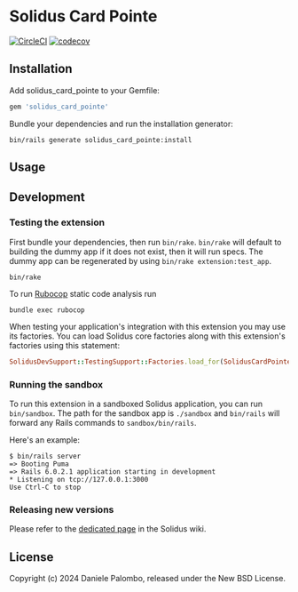 # Solidus Card Pointe

[![CircleCI](https://circleci.com/gh/solidusio-contrib/solidus_card_pointe.svg?style=shield)](https://circleci.com/gh/solidusio-contrib/solidus_card_pointe)
[![codecov](https://codecov.io/gh/solidusio-contrib/solidus_card_pointe/branch/main/graph/badge.svg)](https://codecov.io/gh/solidusio-contrib/solidus_card_pointe)

<!-- Explain what your extension does. -->

## Installation

Add solidus_card_pointe to your Gemfile:

```ruby
gem 'solidus_card_pointe'
```

Bundle your dependencies and run the installation generator:

```shell
bin/rails generate solidus_card_pointe:install
```

## Usage

<!-- Explain how to use your extension once it's been installed. -->

## Development

### Testing the extension

First bundle your dependencies, then run `bin/rake`. `bin/rake` will default to building the dummy
app if it does not exist, then it will run specs. The dummy app can be regenerated by using
`bin/rake extension:test_app`.

```shell
bin/rake
```

To run [Rubocop](https://github.com/bbatsov/rubocop) static code analysis run

```shell
bundle exec rubocop
```

When testing your application's integration with this extension you may use its factories.
You can load Solidus core factories along with this extension's factories using this statement:

```ruby
SolidusDevSupport::TestingSupport::Factories.load_for(SolidusCardPointe::Engine)
```

### Running the sandbox

To run this extension in a sandboxed Solidus application, you can run `bin/sandbox`. The path for
the sandbox app is `./sandbox` and `bin/rails` will forward any Rails commands to
`sandbox/bin/rails`.

Here's an example:

```
$ bin/rails server
=> Booting Puma
=> Rails 6.0.2.1 application starting in development
* Listening on tcp://127.0.0.1:3000
Use Ctrl-C to stop
```

### Releasing new versions

Please refer to the [dedicated page](https://github.com/solidusio/solidus/wiki/How-to-release-extensions) in the Solidus wiki.

## License

Copyright (c) 2024 Daniele Palombo, released under the New BSD License.
